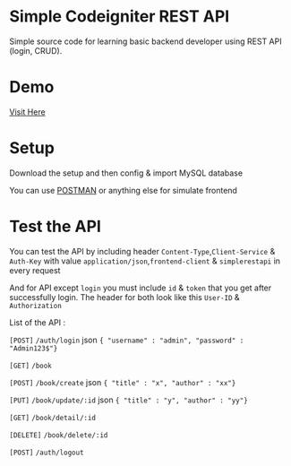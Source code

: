 # Simple Codeigniter REST API
Simple source code for learning basic backend developer using REST API (login, CRUD).

# Demo
[Visit Here](https://youtu.be/X2i-rt0yxDQ)

# Setup
Download the setup
and then config & import MySQL database 

You can use [POSTMAN](https://www.getpostman.com/) or anything else for simulate frontend

# Test the API
You can test the API by including header `Content-Type`,`Client-Service` & `Auth-Key` with value `application/json`,`frontend-client` & `simplerestapi` in every request

And for API except `login` you must include `id` & `token` that you get after successfully login. The header for both look like this `User-ID` & `Authorization`

List of the API :

`[POST]` `/auth/login` json `{ "username" : "admin", "password" : "Admin123$"}`

`[GET]` `/book`

`[POST]` `/book/create` json `{ "title" : "x", "author" : "xx"}`

`[PUT]` `/book/update/:id` json `{ "title" : "y", "author" : "yy"}`

`[GET]` `/book/detail/:id`

`[DELETE]` `/book/delete/:id`

`[POST]` `/auth/logout`
